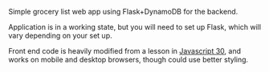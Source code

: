 Simple grocery list web app using Flask+DynamoDB for the backend.

Application is in a working state, but you will need to set up Flask, which will vary depending on your set up.

Front end code is heavily modified from a lesson in [Javascript 30](https://courses.wesbos.com/account/access/5863d196661bae5f4999b00f/view/e3ba3f1664), and works on mobile and desktop browsers, though could use better styling.



